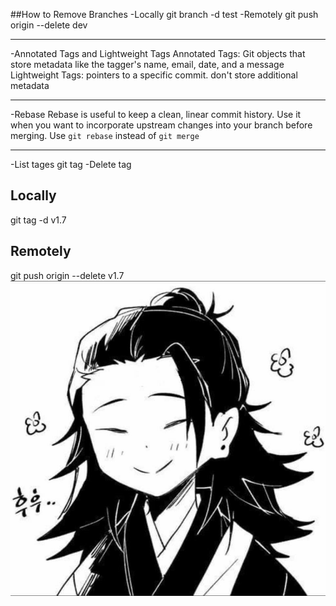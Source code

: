 ##How to Remove Branches
-Locally
git branch -d test
-Remotely
git push origin --delete dev
_________________________________
-Annotated Tags and Lightweight Tags
Annotated Tags: Git objects that store metadata like the tagger's name, email, date, and a message
Lightweight Tags: pointers to a specific commit. don't store additional metadata
_________________________________
-Rebase
Rebase is useful to keep a clean, linear commit history. Use it when you want to incorporate upstream changes into your branch before merging.
Use `git rebase` instead of `git merge` 
_________________________________
-List tages
git tag
-Delete tag
## Locally
git tag -d v1.7
## Remotely
git push origin --delete v1.7
![luv](./luv.jpg)
